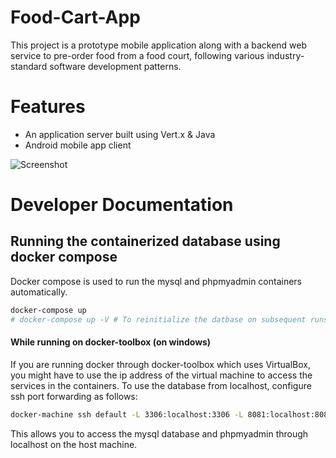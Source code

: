 # Food-Cart-App

This project is a prototype mobile application along with a backend web service to pre-order food from a food court, following various industry-standard software development patterns.

# Features 
- An application server built using Vert.x & Java
- Android mobile app client


![Screenshot](https://user-images.githubusercontent.com/6822941/59745364-44489a00-9292-11e9-99f0-62fffff16a23.png)


# Developer Documentation



## Running the containerized database using docker compose

Docker compose is used to run the mysql and phpmyadmin containers automatically. 

```bash
docker-compose up 
# docker-compose up -V # To reinitialize the datbase on subsequent runs.
```

#### While running on docker-toolbox (on windows)
If you are running docker through docker-toolbox which uses VirtualBox, you might have to use the ip address of the virtual machine to access the services in the containers. To use the database from localhost, configure ssh port forwarding as follows:


```bash
docker-machine ssh default -L 3306:localhost:3306 -L 8081:localhost:8081
```

This allows you to access the mysql database and phpmyadmin through localhost on the host machine.